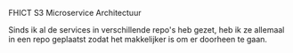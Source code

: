 FHICT S3 Microservice Architectuur

Sinds ik al de services in verschillende repo's heb gezet, heb ik ze allemaal in een repo geplaatst zodat het makkelijker is om er doorheen te gaan.
